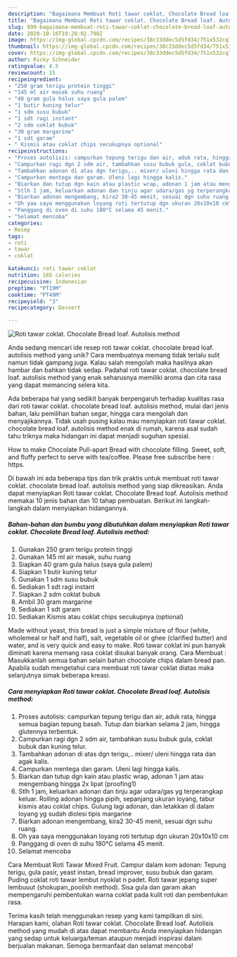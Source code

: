 ```yaml
---
description: "Bagaimana Membuat Roti tawar coklat. Chocolate Bread loaf. Autolisis method yang Enak Banget"
title: "Bagaimana Membuat Roti tawar coklat. Chocolate Bread loaf. Autolisis method yang Enak Banget"
slug: 999-bagaimana-membuat-roti-tawar-coklat-chocolate-bread-loaf-autolisis-method-yang-enak-banget
date: 2020-10-16T19:28:02.790Z
image: https://img-global.cpcdn.com/recipes/38c33ddec5d5fd34/751x532cq70/roti-tawar-coklat-chocolate-bread-loaf-autolisis-method-foto-resep-utama.jpg
thumbnail: https://img-global.cpcdn.com/recipes/38c33ddec5d5fd34/751x532cq70/roti-tawar-coklat-chocolate-bread-loaf-autolisis-method-foto-resep-utama.jpg
cover: https://img-global.cpcdn.com/recipes/38c33ddec5d5fd34/751x532cq70/roti-tawar-coklat-chocolate-bread-loaf-autolisis-method-foto-resep-utama.jpg
author: Ricky Schneider
ratingvalue: 4.5
reviewcount: 15
recipeingredient:
- "250 gram terigu protein tinggi"
- "145 ml air masak suhu ruang"
- "40 gram gula halus saya gula palem"
- "1 butir kuning telur"
- "1 sdm susu bubuk"
- "1 sdt ragi instant"
- "2 sdm coklat bubuk"
- "30 gram margarine"
- "1 sdt garam"
- " Kismis atau coklat chips secukupnya optional"
recipeinstructions:
- "Proses autolisis: campurkan tepung terigu dan air, aduk rata, hingga semua bagian tepung basah. Tutup dan biarkan selama 2 jam, hingga glutennya terbentuk."
- "Campurkan ragi dgn 2 sdm air, tambahkan susu bubuk gula, coklat bubuk dan kuning telur."
- "Tambahkan adonan di atas dgn terigu,.. mixer/ uleni hingga rata dan agak kalis."
- "Campurkan mentega dan garam. Uleni lagi hingga kalis."
- "Biarkan dan tutup dgn kain atau plastic wrap, adonan 1 jam atau mengembang hingga 2x lipat (proofing1)"
- "Stlh 1 jam, keluarkan adonan dan tinju agar udara/gas yg terperangkap keluar. Rolling adonan hingga pipih, sepanjang ukuran loyang, tabur kismis atau coklat chips. Gulung lagi adonan, dan letakkan di dalam loyang yg sudah diolesi tipis margarine"
- "Biarkan adonan mengembang, kira2 30-45 menit, sesuai dgn suhu ruang."
- "Oh yaa saya menggunakan loyang roti tertutup dgn ukuran 20x10x10 cm"
- "Panggang di oven di suhu 180°C selama 45 menit."
- "Selamat mencoba"
categories:
- Resep
tags:
- roti
- tawar
- coklat

katakunci: roti tawar coklat 
nutrition: 165 calories
recipecuisine: Indonesian
preptime: "PT19M"
cooktime: "PT49M"
recipeyield: "3"
recipecategory: Dessert

---
```



![Roti tawar coklat. Chocolate Bread loaf. Autolisis method](https://img-global.cpcdn.com/recipes/38c33ddec5d5fd34/751x532cq70/roti-tawar-coklat-chocolate-bread-loaf-autolisis-method-foto-resep-utama.jpg)

Anda sedang mencari ide resep roti tawar coklat. chocolate bread loaf. autolisis method yang unik? Cara membuatnya memang tidak terlalu sulit namun tidak gampang juga. Kalau salah mengolah maka hasilnya akan hambar dan bahkan tidak sedap. Padahal roti tawar coklat. chocolate bread loaf. autolisis method yang enak seharusnya memiliki aroma dan cita rasa yang dapat memancing selera kita.

Ada beberapa hal yang sedikit banyak berpengaruh terhadap kualitas rasa dari roti tawar coklat. chocolate bread loaf. autolisis method, mulai dari jenis bahan, lalu pemilihan bahan segar, hingga cara mengolah dan menyajikannya. Tidak usah pusing kalau mau menyiapkan roti tawar coklat. chocolate bread loaf. autolisis method enak di rumah, karena asal sudah tahu triknya maka hidangan ini dapat menjadi suguhan spesial.

How to make Chocolate Pull-apart Bread with chocolate filling. Sweet, soft, and fluffy perfect to serve with tea/coffee. Please free subscribe here : https.


Di bawah ini ada beberapa tips dan trik praktis untuk membuat roti tawar coklat. chocolate bread loaf. autolisis method yang siap dikreasikan. Anda dapat menyiapkan Roti tawar coklat. Chocolate Bread loaf. Autolisis method memakai 10 jenis bahan dan 10 tahap pembuatan. Berikut ini langkah-langkah dalam menyiapkan hidangannya.

<!--inarticleads1-->

##### Bahan-bahan dan bumbu yang dibutuhkan dalam menyiapkan Roti tawar coklat. Chocolate Bread loaf. Autolisis method:

1. Gunakan 250 gram terigu protein tinggi
1. Gunakan 145 ml air masak, suhu ruang
1. Siapkan 40 gram gula halus (saya gula palem)
1. Siapkan 1 butir kuning telur
1. Gunakan 1 sdm susu bubuk
1. Sediakan 1 sdt ragi instant
1. Siapkan 2 sdm coklat bubuk
1. Ambil 30 gram margarine
1. Sediakan 1 sdt garam
1. Sediakan  Kismis atau coklat chips secukupnya (optional)


Made without yeast, this bread is just a simple mixture of flour (white, wholemeal or half and half), salt, vegetable oil or ghee (clarified butter) and water, and is very quick and easy to make. Roti tawar coklat ini pun banyak diminati karena memang rasa coklat disukai banyak orang. Cara Membuat : Masukkanlah semua bahan selain bahan chocolate chips dalam bread pan. Apabila sudah mengetahui cara membuat roti tawar coklat diatas maka selanjutnya simak beberapa kreasi. 

<!--inarticleads2-->

##### Cara menyiapkan Roti tawar coklat. Chocolate Bread loaf. Autolisis method:

1. Proses autolisis: campurkan tepung terigu dan air, aduk rata, hingga semua bagian tepung basah. Tutup dan biarkan selama 2 jam, hingga glutennya terbentuk.
1. Campurkan ragi dgn 2 sdm air, tambahkan susu bubuk gula, coklat bubuk dan kuning telur.
1. Tambahkan adonan di atas dgn terigu,.. mixer/ uleni hingga rata dan agak kalis.
1. Campurkan mentega dan garam. Uleni lagi hingga kalis.
1. Biarkan dan tutup dgn kain atau plastic wrap, adonan 1 jam atau mengembang hingga 2x lipat (proofing1)
1. Stlh 1 jam, keluarkan adonan dan tinju agar udara/gas yg terperangkap keluar. Rolling adonan hingga pipih, sepanjang ukuran loyang, tabur kismis atau coklat chips. Gulung lagi adonan, dan letakkan di dalam loyang yg sudah diolesi tipis margarine
1. Biarkan adonan mengembang, kira2 30-45 menit, sesuai dgn suhu ruang.
1. Oh yaa saya menggunakan loyang roti tertutup dgn ukuran 20x10x10 cm
1. Panggang di oven di suhu 180°C selama 45 menit.
1. Selamat mencoba


Cara Membuat Roti Tawar Mixed Fruit. Campur dalam kom adonan: Tepung terigu, gula pasir, yeast instan, bread improver, susu bubuk dan garam. Puding coklat roti tawar lembut nyoklat n padet. Roti tawar jepang super lembuuut (shokupan_poolish method). Sisa gula dan garam akan mempengaruhi pembentukan warna coklat pada kulit roti dan pembentukan rasa. 

Terima kasih telah menggunakan resep yang kami tampilkan di sini. Harapan kami, olahan Roti tawar coklat. Chocolate Bread loaf. Autolisis method yang mudah di atas dapat membantu Anda menyiapkan hidangan yang sedap untuk keluarga/teman ataupun menjadi inspirasi dalam berjualan makanan. Semoga bermanfaat dan selamat mencoba!
